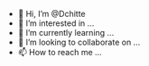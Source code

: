 - 👋 Hi, I’m @Dchitte
- 👀 I’m interested in ...
- 🌱 I’m currently learning ...
- 💞️ I’m looking to collaborate on ...
- 📫 How to reach me ...

<!---
Dchitte/Dchitte is a ✨ special ✨ repository because its `README.md` (this file) appears on your GitHub profile.
You can click the Preview link to take a look at your changes.
--->
